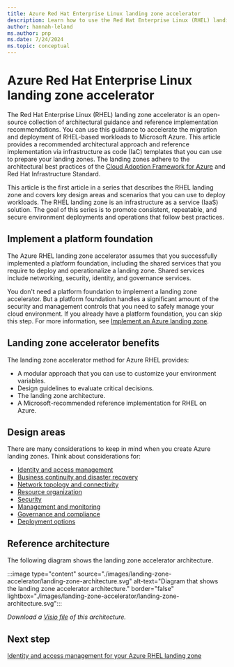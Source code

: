 ```yaml
---
title: Azure Red Hat Enterprise Linux landing zone accelerator
description: Learn how to use the Red Hat Enterprise Linux (RHEL) landing zone accelerator to create a consistent, repeatable, and secure environment deployment.
author: hannah-leland
ms.author: pnp
ms.date: 7/24/2024
ms.topic: conceptual
---
```


# Azure Red Hat Enterprise Linux landing zone accelerator

The Red Hat Enterprise Linux (RHEL) landing zone accelerator is an open-source collection of architectural guidance and reference implementation recommendations. You can use this guidance to accelerate the migration and deployment of RHEL-based workloads to Microsoft Azure. This article provides a recommended architectural approach and reference implementation via infrastructure as code (IaC) templates that you can use to prepare your landing zones. The landing zones adhere to the architectural best practices of the [Cloud Adoption Framework for Azure](/azure/cloud-adoption-framework/) and Red Hat Infrastructure Standard.

This article is the first article in a series that describes the RHEL landing zone and covers key design areas and scenarios that you can use to deploy workloads. The RHEL landing zone is an infrastructure as a service (IaaS) solution. The goal of this series is to promote consistent, repeatable, and secure environment deployments and operations that follow best practices.

## Implement a platform foundation

The Azure RHEL landing zone accelerator assumes that you successfully implemented a platform foundation, including the shared services that you require to deploy and operationalize a landing zone. Shared services include networking, security, identity, and governance services.

You don't need a platform foundation to implement a landing zone accelerator. But a platform foundation handles a significant amount of the security and management controls that you need to safely manage your cloud environment. If you already have a platform foundation, you can skip this step. For more information, see [Implement an Azure landing zone](../../../ready/landing-zone/index.md).

## Landing zone accelerator benefits

The landing zone accelerator method for Azure RHEL provides:

- A modular approach that you can use to customize your environment variables.
- Design guidelines to evaluate critical decisions.
- The landing zone architecture.
- A Microsoft-recommended reference implementation for RHEL on Azure.

## Design areas

There are many considerations to keep in mind when you create Azure landing zones. Think about considerations for:

- [Identity and access management](./identity-access-management.md)
- [Business continuity and disaster recovery](./business-continuity-disaster-recovery.md)
- [Network topology and connectivity](./network-topology-connectivity.md)
- [Resource organization](./resource-organization.md)
- [Security](./security.md)
- [Management and monitoring](./management-monitoring.md)
- [Governance and compliance](./governance-compliance.md)
- [Deployment options](./platform-automation-devops.md)

## Reference architecture

The following diagram shows the landing zone accelerator architecture.

:::image type="content" source="./images/landing-zone-accelerator/landing-zone-architecture.svg" alt-text="Diagram that shows the landing zone accelerator architecture." border="false" lightbox="./images/landing-zone-accelerator/landing-zone-architecture.svg":::

*Download a [Visio file](https://github.com/Microsoft/CloudAdoptionFramework/tree/main/scenarios/app-platform/azure-rhel/azure-landing-zone-rhel-full-view.vsdx) of this architecture.*

## Next step

[Identity and access management for your Azure RHEL landing zone](./identity-access-management.md)
